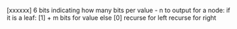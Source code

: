 [xxxxxx] 6 bits indicating how many bits per value - n
to output for a node:
  if it is a leaf:
    [1] + m bits for value
  else
    [0]
    recurse for left
    recurse for right
